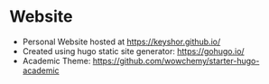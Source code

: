 # Website
* Personal Website hosted at https://keyshor.github.io/
* Created using hugo static site generator: https://gohugo.io/
* Academic Theme: https://github.com/wowchemy/starter-hugo-academic
